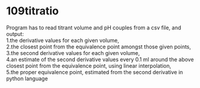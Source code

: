 # 109titratio
Program has to read titrant volume and pH couples from a csv file, and output:  
1.the derivative values for each given volume,  
2.the closest point from the equivalence point amongst those given points,  
3.the second derivative values for each given volume,  
4.an estimate of the second derivative values every 0.1 ml around the above closest point from the equivalence point, using linear interpolation,  
5.the proper equivalence point, estimated from the second derivative in python language
